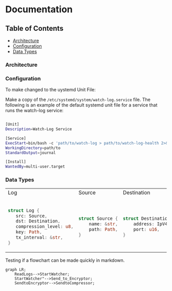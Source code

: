 

# Documentation

## Table of Contents
- [Architecture](#architecture)
- [Configuration](#configuration)
- [Data Types](#data-types)

### Architecture


### Configuration
To make changed to the uystemd Unit File:

Make a copy of the `/etc/systemd/system/watch-log.service` file. The following is an example of the default systemd unit file for a service that runs the watch-log service:

```bash

[Unit]
Description=Watch-Log Service

[Service]
ExecStart=bin/bash -c 'path/to/watch-log > path/to/watch-log-health 2>&1'
WorkingDirectory=path/to
StandardOutput=journal

[Install]
WantedBy=multi-user.target
```


### Data Types

<table>
<tr>
<td>Log</td>
<td>Source</td>
<td>Destination</td>
</tr>
<tr>
<td>

```rust

struct Log {
   src: Source,
   dst: Destination,
   compression_level: u8,
   key: Path,
   tx_interval: &str,
}

```
</td>
<td>

```rust

struct Source {
    name: &str,
    path: Path,
}

```
</td>
<td>

```rust

struct Destination {
    address: IpV4Addr or IpV6Addr,
    port: u16,
}

```
</td>
</tr>
</table>


Testing if a flowchart can be made quickly in markdown.

```mermaid
graph LR;
    ReadLogs-->StartWatcher;
    StartWatcher"-->Send_to_Encryptor;
    SendtoEncryptor-->SendtoCompressor;
``` 
